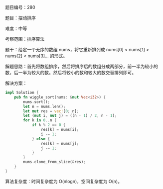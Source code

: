 题目编号：280

题目：摆动排序

难度：中等

考察范围：排序算法

题干：给定一个无序的数组 nums，将它重新排列成 nums[0] < nums[1] > nums[2] < nums[3]... 的形式。

解题思路：首先将数组排序，然后将排序后的数组分成两部分，前一半为较小的数，后一半为较大的数。然后将较小的数和较大的数交替排列即可。

解决方案：

```rust
impl Solution {
    pub fn wiggle_sort(nums: &mut Vec<i32>) {
        nums.sort();
        let n = nums.len();
        let mut res = vec![0; n];
        let (mut i, mut j) = ((n - 1) / 2, n - 1);
        for k in 0..n {
            if k % 2 == 0 {
                res[k] = nums[i];
                i -= 1;
            } else {
                res[k] = nums[j];
                j -= 1;
            }
        }
        nums.clone_from_slice(&res);
    }
}
```

算法复杂度：时间复杂度为 O(nlogn)，空间复杂度为 O(n)。